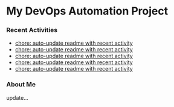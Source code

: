 # My DevOps Automation Project

### Recent Activities
<!-- activity:START -->
- [chore: auto-update readme with recent activity](https://github.com/kaigiii/mybowling-app/commit/b69e207f9e300539e61141ba00fd2662865479a1)
- [chore: auto-update readme with recent activity](https://github.com/kaigiii/mybowling-app/commit/993092eeca01cd84a4ec270b59b5df9857bce0bf)
- [chore: auto-update readme with recent activity](https://github.com/kaigiii/mybowling-app/commit/cd652986b82e334fcf7f30205931106c6ec63eb7)
- [chore: auto-update readme with recent activity](https://github.com/kaigiii/mybowling-app/commit/66019e7925b577092ae5ca88dc4bde63ddca4eba)
- [chore: auto-update readme with recent activity](https://github.com/kaigiii/mybowling-app/commit/3d3af81df4da0778ffa143e236b4f3d19c3b4428)
<!-- activity:END -->

### About Me
<!-- MYLINKS:START -->
<!-- MYLINKS:END -->

update...
